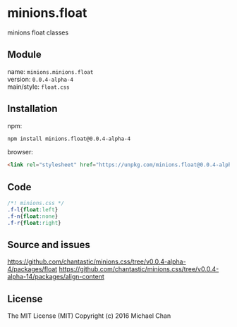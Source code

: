 # minions.float
minions float classes

## Module
name: `minions.minions.float`  
version: `0.0.4-alpha-4`  
main/style: `float.css`  

## Installation
npm:
```bash
npm install minions.float@0.0.4-alpha-4
```

browser:
```html
<link rel="stylesheet" href="https://unpkg.com/minions.float@0.0.4-alpha-4" />
```

## Code
```css
/*! minions.css */
.f-l{float:left}
.f-n{float:none}
.f-r{float:right}

```

## Source and issues

https://github.com/chantastic/minions.css/tree/v0.0.4-alpha-4/packages/float
https://github.com/chantastic/minions.css/tree/v0.0.4-alpha-14/packages/align-content

## License

The MIT License (MIT)
Copyright (c) 2016 Michael Chan